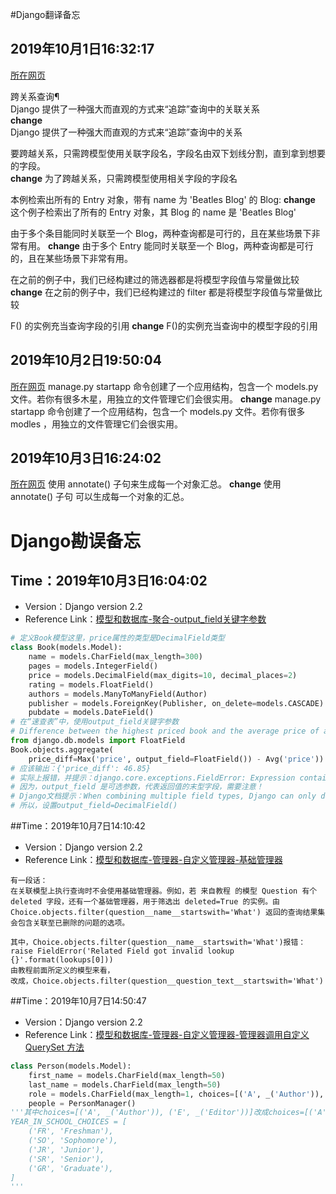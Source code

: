 #Django翻译备忘  

## 2019年10月1日16:32:17  
[所在网页](https://docs.djangoproject.com/zh-hans/2.2/topics/db/queries/)  

跨关系查询¶  
Django 提供了一种强大而直观的方式来“追踪”查询中的关联关系  
**change**  
Django 提供了一种强大而直观的方式来“追踪”查询中的关系  

要跨越关系，只需跨模型使用关联字段名，字段名由双下划线分割，直到拿到想要的字段。  
**change**
为了跨越关系，只需跨模型使用相关字段的字段名  

本例检索出所有的 Entry 对象，带有 name 为 'Beatles Blog' 的 Blog:
**change**
这个例子检索出了所有的 Entry 对象，其 Blog 的 name 是 'Beatles Blog'  

由于多个条目能同时关联至一个 Blog，两种查询都是可行的，且在某些场景下非常有用。
**change**
由于多个 Entry 能同时关联至一个 Blog，两种查询都是可行的，且在某些场景下非常有用。  

在之前的例子中，我们已经构建过的筛选器都是将模型字段值与常量做比较
**change**
在之前的例子中，我们已经构建过的 filter 都是将模型字段值与常量做比较  

F() 的实例充当查询字段的引用
**change**
F()的实例充当查询中的模型字段的引用  

## 2019年10月2日19:50:04  
[所在网页](https://docs.djangoproject.com/zh-hans/2.2/topics/db/models/)
manage.py startapp 命令创建了一个应用结构，包含一个 models.py 文件。若你有很多木星，用独立的文件管理它们会很实用。
**change**
manage.py startapp 命令创建了一个应用结构，包含一个 models.py 文件。若你有很多 modles ，用独立的文件管理它们会很实用。  

## 2019年10月3日16:24:02  
[所在网页](https://docs.djangoproject.com/en/2.2/topics/db/aggregation/)
使用 annotate() 子句来生成每一个对象汇总。
**change**
使用 annotate() 子句 可以生成每一个对象的汇总。


# Django勘误备忘  

## Time：2019年10月3日16:04:02  
* Version：Django version 2.2  
* Reference Link：[模型和数据库-聚合-output_field关键字参数](https://docs.djangoproject.com/zh-hans/2.2/topics/db/aggregation/)  


```python
# 定义Book模型这里，price属性的类型是DecimalField类型
class Book(models.Model):
    name = models.CharField(max_length=300)
    pages = models.IntegerField()
    price = models.DecimalField(max_digits=10, decimal_places=2)
    rating = models.FloatField()
    authors = models.ManyToManyField(Author)
    publisher = models.ForeignKey(Publisher, on_delete=models.CASCADE)
    pubdate = models.DateField()
# 在“速查表”中，使用output_field关键字参数
# Difference between the highest priced book and the average price of all books.
from django.db.models import FloatField
Book.objects.aggregate(
	price_diff=Max('price', output_field=FloatField()) - Avg('price'))
# 应该输出：{'price_diff': 46.85}
# 实际上报错，并提示：django.core.exceptions.FieldError: Expression contains mixed types. You must set output_field
# 因为，output_field 是可选参数，代表返回值的末型字段，需要注意！
# Django文档提示：When combining multiple field types, Django can only determine the output_field if all fields are of the same type. Otherwise, you must provide the output_field yourself.
# 所以，设置output_field=DecimalField()

```

##Time：2019年10月7日14:10:42  
* Version：Django version 2.2  
* Reference Link：[模型和数据库-管理器-自定义管理器-基础管理器](https://docs.djangoproject.com/zh-hans/2.2/topics/db/managers/)  

```text
有一段话：
在关联模型上执行查询时不会使用基础管理器。例如，若 来自教程 的模型 Question 有个 deleted 字段，还有一个基础管理器，用于筛选出 deleted=True 的实例。由 Choice.objects.filter(question__name__startswith='What') 返回的查询结果集会包含关联至已删除的问题的选项。

其中，Choice.objects.filter(question__name__startswith='What')报错：
raise FieldError('Related Field got invalid lookup {}'.format(lookups[0]))
由教程前面所定义的模型来看，
改成，Choice.objects.filter(question__question_text__startswith='What')
```

##Time：2019年10月7日14:50:47  
* Version：Django version 2.2  
* Reference Link：[模型和数据库-管理器-自定义管理器-管理器调用自定义 QuerySet 方法](https://docs.djangoproject.com/zh-hans/2.2/topics/db/managers/)  
```python
class Person(models.Model):
    first_name = models.CharField(max_length=50)
    last_name = models.CharField(max_length=50)
    role = models.CharField(max_length=1, choices=[('A', _('Author')), ('E', _('Editor'))])
    people = PersonManager()
'''其中choices=[('A', _('Author')), ('E', _('Editor'))]改成choices=[('A', ('Author')), ('E', ('Editor'))],因为模型字段的choices字段选项的格式为：
YEAR_IN_SCHOOL_CHOICES = [
    ('FR', 'Freshman'),
    ('SO', 'Sophomore'),
    ('JR', 'Junior'),
    ('SR', 'Senior'),
    ('GR', 'Graduate'),
]
'''
```
